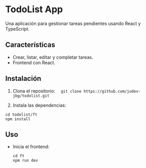 # TodoList App

Una aplicación para gestionar tareas pendientes usando React y TypeScript.

## Características

- Crear, listar, editar y completar tareas.
- Frontend con React.

## Instalación

1. Clona el repositorio:
   `  git clone https://github.com/judev-jbg/todolist.git`

2. Instala las dependencias:

```
cd todolist/ft
npm install

```

## Uso

- Inicia el frontend:

  ```
  cd ft
  npm run dev

  ```
